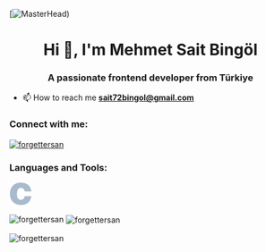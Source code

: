 [![MasterHead](https://www.google.com/url?sa=i&url=https%3A%2F%2Fgiphy.com%2Fexplore%2Fmy-code&psig=AOvVaw1F0K21UWLrVE89LGNYBJ7W&ust=1749024693429000&source=images&cd=vfe&opi=89978449&ved=0CBMQjRxqFwoTCJCxxebm1I0DFQAAAAAdAAAAABAE))
<h1 align="center">Hi 👋, I'm Mehmet Sait Bingöl</h1>
<h3 align="center">A passionate frontend developer from Türkiye</h3>

- 📫 How to reach me **sait72bingol@gmail.com**

<h3 align="left">Connect with me:</h3>
<p align="left">
<a href="https://www.youtube.com/c/forgettersan" target="blank"><img align="center" src="https://raw.githubusercontent.com/rahuldkjain/github-profile-readme-generator/master/src/images/icons/Social/youtube.svg" alt="forgettersan" height="30" width="40" /></a>
</p>

<h3 align="left">Languages and Tools:</h3>
<p align="left"> <a href="https://www.cprogramming.com/" target="_blank" rel="noreferrer"> <img src="https://raw.githubusercontent.com/devicons/devicon/master/icons/c/c-original.svg" alt="c" width="40" height="40"/> </a> </p>

<p><img align="left" src="https://github-readme-stats.vercel.app/api/top-langs?username=forgettersan&show_icons=true&locale=en&layout=compact" alt="forgettersan" /></p>

<p>&nbsp;<img align="center" src="https://github-readme-stats.vercel.app/api?username=forgettersan&show_icons=true&locale=en" alt="forgettersan" /></p>

<p><img align="center" src="https://github-readme-streak-stats.herokuapp.com/?user=forgettersan&" alt="forgettersan" /></p>
